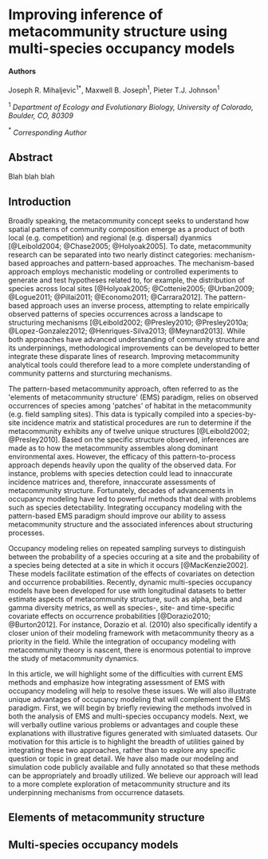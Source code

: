 Improving inference of metacommunity structure using multi-species occupancy models
========================================================

#### Authors
Joseph R. Mihaljevic$^1$$^*$, Maxwell B. Joseph$^1$, Pieter T.J. Johnson$^1$

$^1$ *Department of Ecology and Evolutionary Biology, University of Colorado, Boulder, CO, 80309*

$^*$ *Corresponding Author*

Abstract
------------------
Blah blah blah

Introduction
-------------------

Broadly speaking, the metacommunity concept seeks to understand how spatial patterns of community composition emerge as a product of both local (e.g. competition) and regional (e.g. dispersal) dyanmics [@Leibold2004; @Chase2005; @Holyoak2005]. 
To date, metacommunity research can be separated into two nearly distinct categories: mechanism-based approaches and pattern-based approaches. 
The mechanism-based approach employs mechanistic modeling or controlled experiments to generate and test hypotheses related to, for example, the distribution of species across local sites [@Holyoak2005; @Cottenie2005; @Urban2009; @Logue2011; @Pillai2011; @Economo2011; @Carrara2012]. 
The pattern-based approach uses an inverse process, attempting to relate empirically observed patterns of species occurrences across a landscape to structuring mechanisms [@Leibold2002; @Presley2010; @Presley2010a; @Lopez-Gonzalez2012; @Henriques-Silva2013; @Meynard2013]. 
While both approaches have advanced understanding of community structure and its underpinnings, methodological improvements can be developed to better integrate these disparate lines of research. 
Improving metacommunity analytical tools could therefore lead to a more complete understanding of community patterns and sturcturing mechanisms.  

The pattern-based metacommunity approach, often referred to as the 'elements of metacommunity structure' (EMS) paradigm, relies on observed occurrences of species among 'patches' of habitat in the metacommunity (e.g. field sampling sites). 
This data is typically compiled into a species-by-site incidence matrix and statistical procedures are run to determine if the metacommunity exhibits any of twelve unique structures [@Leibold2002; @Presley2010]. 
Based on the specific structure observed, inferences are made as to how the metacommunity assembles along dominant environmental axes. 
However, the efficacy of this pattern-to-process approach depends heavily upon the quality of the observed data. 
For instance, problems with species detection could lead to innaccurate incidence matrices and, therefore, innaccurate assessments of metacommunity structure. 
Fortunately, decades of advancements in occupancy modeling have led to powerful methods that deal with problems such as species detectability. 
Integrating occupancy modeling with the pattern-based EMS paradigm should improve our ability to assess metacommunity structure and the associated inferences about structuring processes.

Occupancy modeling relies on repeated sampling surveys to distinguish between the probability of a species occuring at a site and the probability of a species being detected at a site in which it occurs [@MacKenzie2002]. 
These models facilitate estimation of the effects of covariates on detection and occurrence probabilities. 
Recently, dynamic multi-species occupancy models have been developed for use with longitudinal datasets to better estimate aspects of metacommunity structure, such as alpha, beta and gamma diversity metrics, as well as species-, site- and time-specific covariate effects on occurrence probabilities [@Dorazio2010; @Burton2012]. 
For instance, Dorazio et al. (2010) also specifically identify a closer union of their modeling framework with metacommunity theory as a priority in the field. 
While the integration of occupancy modeling with metacommunity theory is nascent, there is enormous potential to improve the study of metacommunity dynamics.

In this article, we will highlight some of the difficulties with current EMS methods and emphasize how integrating assessment of EMS with occupancy modeling will help to resolve these issues. 
We will also illustrate unique advantages of occupancy modeling that will complement the EMS paradigm. 
First, we will begin by briefly reviewing the methods involved in both the analysis of EMS and multi-species occupancy models. 
Next, we will verbally outline various problems or advantages and couple these explanations with illustrative figures generated with simluated datasets. 
Our motivation for this article is to highlight the breadth of utilities gained by integrating these two approaches, rather than to explore any specific question or topic in great detail. 
We have also made our modeling and simulation code publicly available and fully annotated so that these methods can be appropriately and broadly utilized. 
We believe our approach will lead to a more complete exploration of metacommunity structure and its underpinning mechanisms from occurrence datasets.

Elements of metacommunity structure
-------------------------------------

Multi-species occupancy models
-------------------------------------



